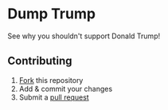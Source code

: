 # Dump Trump

See why you shouldn't support Donald Trump!

## Contributing

1. [Fork](https://help.github.com/en/github/getting-started-with-github/fork-a-repo) this repository
2. Add & commit your changes
3. Submit a [pull request](https://help.github.com/en/github/collaborating-with-issues-and-pull-requests/about-pull-requests)
